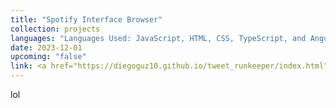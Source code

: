 ```yaml
---
title: "Spotify Interface Browser"
collection: projects
languages: "Languages Used: JavaScript, HTML, CSS, TypeScript, and Angular"
date: 2023-12-01
upcoming: "false"
link: <a href="https://diegoguz10.github.io/tweet_runkeeper/index.html">"Find it here!"</a>
---
```

lol